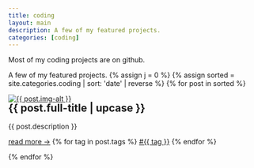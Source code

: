 ```yaml
---
title: coding
layout: main
description: A few of my featured projects.
categories: [coding]
---
```

Most of my coding projects are on github.

A few of my featured projects.
{% assign j = 0 %}
{% assign sorted = site.categories.coding | sort: 'date' | reverse  %}
{% for post in sorted %}

<div style="animation-delay:calc({% increment j %} * 0.2s);" class="gallery">
    <a target="_blank" href="{{ post.image }}">
        <img class="lazy" data-src="{{ post.image }}" alt="{{ post.img-alt }}" />
    </a>
    <div class="desc">
        <h2 style="margin-top: 0; line-height: 1em;">{{ post.full-title | upcase }}</h2>
        <p>{{ post.description }}</p>
        <span class="bottomrow">
            <span class="tags">
                <a class="button link" href="{{ post.url }}">
                    read more &#x2192;</a>
            </span>
            <span class="tags">
                {% for tag in post.tags %}
                <a class="tag link" href="{{ "tags/" | append: tag | relative_url }}">#{{ tag }}</a>
                {% endfor %}
            </span>
        </span>
    </div>
</div>

{% endfor %}
